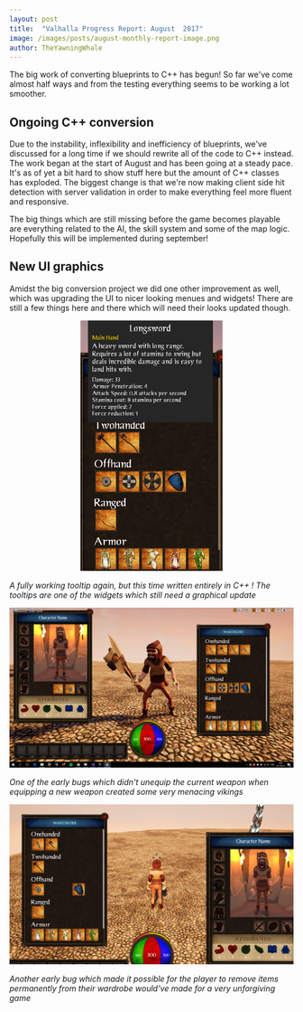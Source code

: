 ```yaml
---
layout: post
title:  "Valhalla Progress Report: August  2017"
image: /images/posts/august-monthly-report-image.png
author: TheYawningWhale
---
```


The big work of converting blueprints to C++ has begun! So far we've come almost half ways and from the testing everything seems to be working a lot smoother.

<!--excerpt_separator-->

<div class="clear" ></div>

## Ongoing C++ conversion

Due to the instability, inflexibility and inefficiency of blueprints, we've discussed for a long time if we should rewrite all of the code to C++ instead. The work began at the start of August and has been going at a steady pace. It's as of yet a bit hard to show stuff here but the amount of C++ classes has exploded. The biggest change is that we're now making client side hit detection with server validation in order to make everything feel more fluent and responsive.

The big things which are still missing before the game becomes playable are everything related to the AI, the skill system and some of the map logic. Hopefully this will be implemented during september!

## New UI graphics

Amidst the big conversion project we did one other improvement as well, which was upgrading the UI to nicer looking menues and widgets! There are still a few things here and there which will need their looks updated though.

<div style="text-align:center;"><img style="width: 50%; clear: both; margin:auto;" src="/images/posts/august1.png" /></div>

*A fully working tooltip again, but this time written entirely in C++ ! The tooltips are one of the widgets which still need a graphical update*

<img class="full" src="/images/posts/august2.png" />

*One of the early bugs which didn't unequip the current weapon when equipping a new weapon created some very menacing vikings*

<img class="full" src="/images/posts/august3.png" />

*Another early bug which made it possible for the player to remove items permanently from their wardrobe would've made for a very unforgiving game*